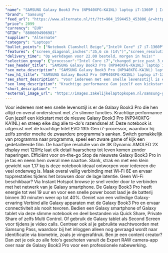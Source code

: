 ```yaml
---
"name": "SAMSUNG Galaxy Book3 Pro (NP940XFG-KA1NL) laptop i7-1360P | Iris Xe Graphics | 16 GB | 1 TB SSD"
"brand": "Samsung"
"feed_url": "https://www.alternate.nl/tt/?tt=904_1594453_453806_&r=https%3A%2F%2Fwww.alternate.nl%2Fhtml%2Fproduct%2F1890675%3Futm_source%3Dtradetracker%26utm_medium%3Dcpc%26utm_campaign%3Dtradetracker_Laptop%26utm_term%3DPL5UZNA1"
"price": 2099
"currency": "EUR"
"GTIN": "8806094906981"
"supplier": "Alternate"
"category": "Laptops"
"bullet_points": ["Notebook Clamshell Beige","Intel® Core™ i7 i7-1360P","35,6 cm (14\") WQXGA+ 2880 x 1800 Pixels AMOLED","16 GB LPDDR5-SDRAM","1 TB SSD","Intel Iris Xe Graphics","Wi-Fi 6E (802.11ax) Bluetooth 5.1","63 Wh 65 W","Windows 11 Home"]
"features": {"screen_diagonal_inches":"35,6 cm (14\")","screen_resolution":"2880 x 1800 Pixels","processor_family":"Intel® Core™ i7","memory_size":"16 GB","memory_type":"LPDDR5-SDRAM","total_storage_space":"1 TB","operating_system":"Windows 11 Home","battery_capacity":"63 Wh","width":"312,3 mm","depth":"223,8 mm","height":"11,3 mm","weight":"1,17 kg","graphics_card":"Intel Iris Xe Graphics"}
"delivery_time": "Op werkdagen voor 22.00 besteld, morgen in huis!"
"selection_group": {"processor":"Intel Core i7","changed_price_past_3_days":false,"product_family":"Galaxy Book3 Pro"}
"seo_header_title": "SAMSUNG Galaxy Book3 Pro (NP940XFG-KA1NL) laptop i7-1360P | Iris Xe Graphics | 16 GB | 1 TB SSD"
"seo_meta_description": "SAMSUNG Galaxy Book3 Pro (NP940XFG-KA1NL) laptop i7-1360P | Iris Xe Graphics | 16 GB | 1 TB SSD"
"seo_h1_title": "SAMSUNG Galaxy Book3 Pro (NP940XFG-KA1NL) laptop i7-1360P | Iris Xe Graphics | 16 GB | 1 TB SSD"
"seo_short_description": "Voor iedereen met een snelle levensstijl is er de Galaxy Book3 Pro die hen altijd en overal ondersteunt met z'n slimme functies."
"seo_long_description": "Krachtige performance Gun jezelf een kickstart met de nieuwe Galaxy Book3 Pro (NP940XFG-KA1NL) en streep elke dag alle to-do's razendsnel af. Deze notebook is uitgerust met de krachtige Intel EVO 13th Gen i7-processor, waardoor hij zelfs zonder moeite de zwaardere programma's aankan. Switch gemakkelijk van programma naar programma, speel een zware game of kijk een gedetailleerde film. De haarfijne resolutie van de 3K Dynamic AMOLED 2X display met 120Hz laat elk detail haarscherp tot leven komen zonder haperingen. Efficiënt voor on-the-go Stop de nieuwste Galaxy Book3 Pro in je tas en neem hem overal mee naartoe. Slank, strak en met een klein gewicht van 1,17 kg is deze notebook ideaal ontworpen voor iedereen die veel onderweg is. Maak overal veilig verbinding met Wi-Fi 6E en ervaar topprestaties tijdens het browsen door de lage latentie. Geen Wi-Fi beschikbaar? Via Instant Hotspot browse je snel verder door te verbinden met het netwerk van je Galaxy smartphone. De Galaxy Book3 Pro heeft energie tot wel 19 uur en voor een snelle power boost laad je de batterij binnen 30 minuten weer op tot 40%. Geniet van een volledige Galaxy-ervaring Verbind alle Galaxy apparaten met de Galaxy Book3 Pro en ervaar connectiviteit als nooit tevoren. Bedien een Galaxy smartphone of Galaxy tablet via deze slimme notebook en deel bestanden via Quick Share, Private Share of zelfs Multi Control. Of gebruik de Galaxy tablet als Second Screen voor tijdens je video calls. Centreer ook al je gebruikte wachtwoorden met Samsung Pass, waardoor bij het inloggen alleen nog gevraagd wordt naar identificatie via biometrie, zoals je vingerafdruk. Ben je een content creator? Dan zet je ook zo alle foto's geschoten vanuit de Expert RAW camera-app over naar de Galaxy Book3 Pro voor een professionele nabewerking."
"short_description": ""
"external_image_url": "https://images.zakelijkelaptopkopen.nl/samsung-galaxy-book3-pro-np940xfg-ka1nl-laptop-i7-1360p-iris-xe-graphics-16-gb-1-tb-ssd.webp"
---
```


Voor iedereen met een snelle levensstijl is er de Galaxy Book3 Pro die hen altijd en overal ondersteunt met z'n slimme functies. Krachtige performance Gun jezelf een kickstart met de nieuwe Galaxy Book3 Pro (NP940XFG-KA1NL) en streep elke dag alle to-do's razendsnel af. Deze notebook is uitgerust met de krachtige Intel EVO 13th Gen i7-processor, waardoor hij zelfs zonder moeite de zwaardere programma's aankan. Switch gemakkelijk van programma naar programma, speel een zware game of kijk een gedetailleerde film. De haarfijne resolutie van de 3K Dynamic AMOLED 2X display met 120Hz laat elk detail haarscherp tot leven komen zonder haperingen. Efficiënt voor on-the-go Stop de nieuwste Galaxy Book3 Pro in je tas en neem hem overal mee naartoe. Slank, strak en met een klein gewicht van 1,17 kg is deze notebook ideaal ontworpen voor iedereen die veel onderweg is. Maak overal veilig verbinding met Wi-Fi 6E en ervaar topprestaties tijdens het browsen door de lage latentie. Geen Wi-Fi beschikbaar? Via Instant Hotspot browse je snel verder door te verbinden met het netwerk van je Galaxy smartphone. De Galaxy Book3 Pro heeft energie tot wel 19 uur en voor een snelle power boost laad je de batterij binnen 30 minuten weer op tot 40%. Geniet van een volledige Galaxy-ervaring Verbind alle Galaxy apparaten met de Galaxy Book3 Pro en ervaar connectiviteit als nooit tevoren. Bedien een Galaxy smartphone of Galaxy tablet via deze slimme notebook en deel bestanden via Quick Share, Private Share of zelfs Multi Control. Of gebruik de Galaxy tablet als Second Screen voor tijdens je video calls. Centreer ook al je gebruikte wachtwoorden met Samsung Pass, waardoor bij het inloggen alleen nog gevraagd wordt naar identificatie via biometrie, zoals je vingerafdruk. Ben je een content creator? Dan zet je ook zo alle foto's geschoten vanuit de Expert RAW camera-app over naar de Galaxy Book3 Pro voor een professionele nabewerking.